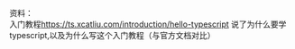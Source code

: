 资料：  
入门教程<https://ts.xcatliu.com/introduction/hello-typescript> 说了为什么要学typescript,以及为什么写这个入门教程（与官方文档对比）   
